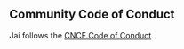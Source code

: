 ## Community Code of Conduct

Jai follows the [CNCF Code of Conduct](https://github.com/cncf/foundation/blob/master/code-of-conduct.md).
